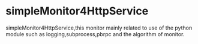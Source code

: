 simpleMonitor4HttpService
==========================

simpleMonitor4HttpService,this monitor mainly related to use of the python module such as logging,subprocess,pbrpc and the algorithm of monitor.
